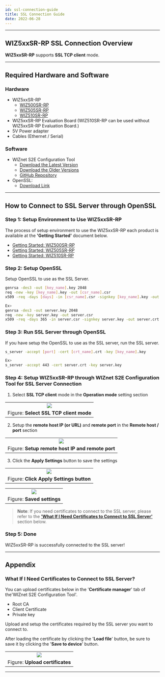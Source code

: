 ```yaml
---
id: ssl-connection-guide
title: SSL Connection Guide
date: 2022-06-28
---
```




-----



## WIZ5xxSR-RP SSL Connection Overview

**WIZ5xxSR-RP** supports **SSL TCP client** mode.



-----



## Required Hardware and Software



### Hardware

  - WIZ5xxSR-RP
    - [WIZ500SR-RP](./WIZ500SR-RP/overview-en.md)
    - [WIZ505SR-RP](./WIZ505SR-RP/overview-en.md)
    - [WIZ510SR-RP](./WIZ510SR-RP/overview-en.md)
  - WIZ5xxSR-RP Evaluation Board (WIZ510SR-RP can be used without WIZ5xxSR-RP Evaluation Board.)
  - 5V Power adapter
  - Cables (Ethernet / Serial)



### Software

  - WIZnet S2E Configuration Tool
	- [Download the Latest Version](https://github.com/Wiznet/WIZnet-S2E-Tool-GUI/releases/tag/V1.5.0)
    - [Download the Older Versions](https://github.com/Wiznet/WIZnet-S2E-Tool-GUI/releases)
    - [GitHub Repository](https://github.com/Wiznet/WIZnet-S2E-Tool-GUI)
  - OpenSSL:
	- [Download Link](https://slproweb.com/products/Win32OpenSSL.html)



-----



## How to Connect to SSL Server through OpenSSL



### Step 1: Setup Environment to Use WIZ5xxSR-RP

The process of setup environment to use the WIZ5xxSR-RP each product is available at the **'Getting Started'** document below.

  - [Getting Started: WIZ500SR-RP](./WIZ500SR-RP/getting-started-en.md)
  - [Getting Started: WIZ505SR-RP](./WIZ505SR-RP/getting-started-en.md)
  - [Getting Started: WIZ510SR-RP](./WIZ510SR-RP/getting-started-en.md)



### Step 2: Setup OpenSSL

Setup OpenSSL to use as the SSL Server.

```bash
genrsa -des3 -out [key_name].key 2048
req -new -key [key_name].key -out [csr_name].csr
x509 -req -days [days] -in [csr_name].csr -signkey [key_name].key -out [crt_name].crt

Ex>
genrsa -des3 -out server.key 2048
req -new -key server.key -out server.csr
x509 -req -days 365 -in server.csr -signkey server.key -out server.crt
```



### Step 3: Run SSL Server through OpenSSL

If you have setup the OpenSSL to use as the SSL server, run the SSL server.

```bash
s_server -accept [port] -cert [crt_name].crt -key [key_name].key

Ex>
s_server -accept 443 -cert server.crt -key server.key
```



### Step 4: Setup WIZ5xxSR-RP through WIZnet S2E Configuration Tool for SSL Server Connection

1. Select **SSL TCP client** mode in the **Operation mode** setting section

|                                                                                               |
| :-------------------------------------------------------------------------------------------: |
| ![](/img/products/s2e_module/wiz5xxsr-rp/ssl_connection_guide/select_ssl_tcp_client_mode.png) |
| Figure: **Select SSL TCP client mode**                                                        |

2. Setup the **remote host IP (or URL)** and **remote port** in the **Remote host / port** section

|                                                                                                         |
| :-----------------------------------------------------------------------------------------------------: |
| ![](/img/products/s2e_module/wiz5xxsr-rp/ssl_connection_guide/setup_remote_host_ip_and_remote_port.png) |
| Figure: **Setup remote host IP and remote port**                                                        |

3. Click the **Apply Settings** button to save the settings

|                                                                                                |
| :--------------------------------------------------------------------------------------------: |
| ![](/img/products/s2e_module/wiz5xxsr-rp/ssl_connection_guide/click_apply_settings_button.png) |
| Figure: **Click Apply Settings button**                                                        |

|                                                                                   |
| :-------------------------------------------------------------------------------: |
| ![](/img/products/s2e_module/wiz5xxsr-rp/ssl_connection_guide/saved_settings.png) |
| Figure: **Saved settings**                                                        |


> **Note**: If you need certificates to connect to the SSL server, please refer to the [**'What If I Need Certificates to Connect to SSL Server'**](#what-if-i-need-certificates-to-connect-to-ssl-server?) section below.



### Step 5: Done

WIZ5xxSR-RP is successfully connected to the SSL server!



-----



## Appendix



### What If I Need Certificates to Connect to SSL Server?

You can upload certificates below in the '**Certificate manager**' tab of the'WIZnet S2E Configuration Tool'.
  - Root CA
  - Client Certificate
  - Private key

Upload and setup the certificates required by the SSL server you want to connect to.

After loading the certificate by clicking the '**Load file**' button, be sure to save it by clicking the '**Save to device**' button.

|                                                                                        |
| :------------------------------------------------------------------------------------: |
| ![](/img/products/s2e_module/wiz5xxsr-rp/ssl_connection_guide/upload_certificates.png) |
| Figure: **Upload certificates**                                                        |



-----
